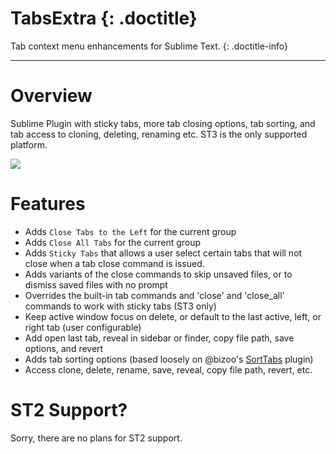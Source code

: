 # TabsExtra {: .doctitle}
Tab context menu enhancements for Sublime Text.
{: .doctitle-info}

---

# Overview
Sublime Plugin with sticky tabs, more tab closing options, tab sorting, and tab access to cloning, deleting, renaming etc.  ST3 is the only supported platform.

<img src="https://dl.dropboxusercontent.com/u/342698/TabsExtra/Menu.png" border="0"/>

# Features

- Adds `Close Tabs to the Left` for the current group
- Adds `Close All Tabs` for the current group
- Adds `Sticky Tabs` that allows a user select certain tabs that will not close when a tab close command is issued.
- Adds variants of the close commands to skip unsaved files, or to dismiss saved files with no prompt
- Overrides the built-in tab commands and 'close' and 'close_all' commands to work with sticky tabs (ST3 only)
- Keep active window focus on delete, or default to the last active, left, or right tab (user configurable)
- Add open last tab, reveal in sidebar or finder, copy file path, save options, and revert
- Adds tab sorting options (based loosely on @bizoo's [SortTabs](https://github.com/bizoo/SortTabs) plugin)
- Access clone, delete, rename, save, reveal, copy file path, revert, etc.

# ST2 Support?
Sorry, there are no plans for ST2 support.
